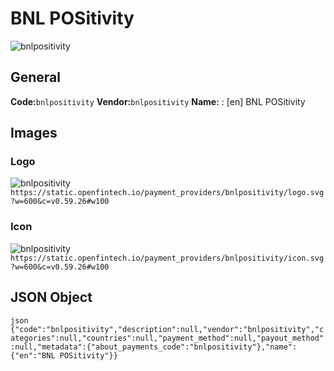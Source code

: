 # BNL POSitivity 
![bnlpositivity](https://static.openfintech.io/payment_providers/bnlpositivity/logo.svg?w=600&c=v0.59.26#w100) 
## General 
**Code:**`bnlpositivity` 
**Vendor:**`bnlpositivity` 
**Name:** 
:	[en] BNL POSitivity 
## Images 
### Logo 
![bnlpositivity](https://static.openfintech.io/payment_providers/bnlpositivity/logo.svg?w=600&c=v0.59.26#w100) 
``` https://static.openfintech.io/payment_providers/bnlpositivity/logo.svg?w=600&c=v0.59.26#w100 ``` 
### Icon 
![bnlpositivity](https://static.openfintech.io/payment_providers/bnlpositivity/icon.svg?w=600&c=v0.59.26#w100) 
``` https://static.openfintech.io/payment_providers/bnlpositivity/icon.svg?w=600&c=v0.59.26#w100 ``` 
## JSON Object 
```json {"code":"bnlpositivity","description":null,"vendor":"bnlpositivity","categories":null,"countries":null,"payment_method":null,"payout_method":null,"metadata":{"about_payments_code":"bnlpositivity"},"name":{"en":"BNL POSitivity"}} ``` 
